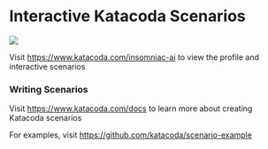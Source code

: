 # Interactive Katacoda Scenarios

[![](http://shields.katacoda.com/katacoda/insomniac-ai/count.svg)](https://www.katacoda.com/insomniac-ai "Get your profile on Katacoda.com")

Visit https://www.katacoda.com/insomniac-ai to view the profile and interactive scenarios

### Writing Scenarios
Visit https://www.katacoda.com/docs to learn more about creating Katacoda scenarios

For examples, visit https://github.com/katacoda/scenario-example
